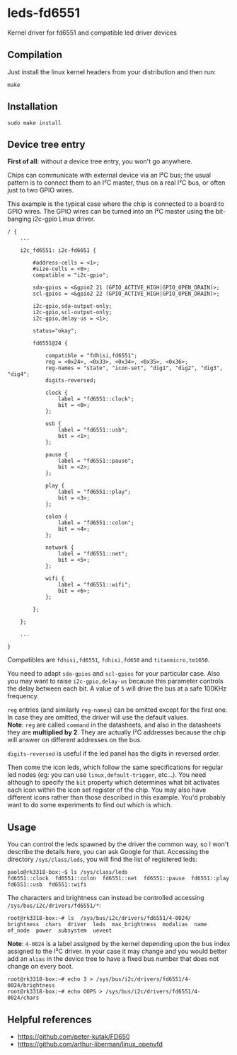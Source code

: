 # leds-fd6551
Kernel driver for fd6551 and compatible led driver devices

## Compilation

Just install the linux kernel headers from your distribution and then run:

```
make
```

## Installation

```
sudo make install
```

## Device tree entry

**First of all**: without a device tree entry, you won't go anywhere.

Chips can communicate with external device via an I²C bus; the usual
pattern is to connect them to an I²C master, thus on a real I²C bus,
or often just to two GPIO wires.

This example is the typical case where the chip is connected to a
board to GPIO wires. The GPIO wires can be turned into an I²C master
using the bit-banging i2c-gpio Linux driver.

```
/ {
	...

	i2c_fd6551: i2c-fd6651 {

		#address-cells = <1>;
		#size-cells = <0>;
		compatible = "i2c-gpio";

		sda-gpios = <&gpio2 21 (GPIO_ACTIVE_HIGH|GPIO_OPEN_DRAIN)>;
		scl-gpios = <&gpio2 22 (GPIO_ACTIVE_HIGH|GPIO_OPEN_DRAIN)>;

		i2c-gpio,sda-output-only;
		i2c-gpio,scl-output-only;
		i2c-gpio,delay-us = <1>;

		status="okay";

		fd6551@24 {

			compatible = "fdhisi,fd6551";
			reg = <0x24>, <0x33>, <0x34>, <0x35>, <0x36>;
			reg-names = "state", "icon-set", "dig1", "dig2", "dig3", "dig4";
			digits-reversed;

			clock {
				label = "fd6551::clock";
				bit = <0>;
			};

			usb {
				label = "fd6551::usb";
				bit = <1>;
			};

			pause {
				label = "fd6551::pause";
				bit = <2>;
			};

			play {
				label = "fd6551::play";
				bit = <3>;
			};

			colon {
				label = "fd6551::colon";
				bit = <4>;
			};

			network {
				label = "fd6551::net";
				bit = <5>;
			};

			wifi {
				label = "fd6551::wifi";
				bit = <6>;
			};

		};

	};

	...

}
```

Compatibles are `fdhisi,fd6551`, `fdhisi,fd650` and `titanmicro,tm1650`.

You need to adapt `sda-gpios` and `scl-gpios` for your particular case.
Also you may want to raise `i2c-gpio,delay-us` because this parameter
controls the delay between each bit. A value of `5` will drive the
bus at a safe 100KHz frequency.

`reg` entries (and similarly `reg-names`) can be omitted except for the first one.
In case they are omitted, the driver will use the default values. \
**Note**: `reg` are called `command` in the datasheets, and also in the
datasheets they are **multiplied by 2**. They are actually I²C addresses
because the chip will answer on different addresses on the bus.

`digits-reversed` is useful if the led panel has the digits in reversed
order.

Then come the icon leds, which follow the same specifications for regular
led nodes (eg: you can use `linux,default-trigger`, etc...).
You need although to specify the `bit` property which determines what
bit activates each icon within the icon set register of the chip.
You may also have different icons rather than those described in this
example. You'd probably want to do some experiments to find out which
is which.

## Usage

You can control the leds spawned by the driver the common way, so I won't describe
the details here, you can ask Google for that.
Accessing the directory `/sys/class/leds`, you will find the list of registered
leds:

```
paolo@rk3318-box:~$ ls /sys/class/leds
fd6551::clock  fd6551::colon  fd6551::net  fd6551::pause  fd6551::play  fd6551::usb  fd6551::wifi
```

The characters and brightness can instead be controlled accessing `/sys/bus/i2c/drivers/fd6551/*`:

```
root@rk3318-box:~# ls  /sys/bus/i2c/drivers/fd6551/4-0024/
brightness  chars  driver  leds  max_brightness  modalias  name  of_node  power  subsystem  uevent
```

**Note**: `4-0024` is a label assigned by the kernel depending upon the bus index assigned
to the I²C driver. In your case it may change and you would better add an `alias` in the
device tree to have a fixed bus number that does not change on every boot.


```
root@rk3318-box:~# echo 3 > /sys/bus/i2c/drivers/fd6551/4-0024/brightness
root@rk3318-box:~# echo OOPS > /sys/bus/i2c/drivers/fd6551/4-0024/chars
```


## Helpful references

* https://github.com/peter-kutak/FD650
* https://github.com/arthur-liberman/linux_openvfd
